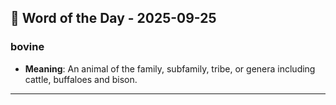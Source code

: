 ## 📅 Word of the Day - 2025-09-25

### **bovine**
- **Meaning**: An animal of the family, subfamily, tribe, or genera including cattle, buffaloes and bison.

---
